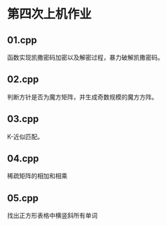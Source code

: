 # 第四次上机作业

## 01.cpp
函数实现凯撒密码加密以及解密过程，暴力破解凯撒密码。

## 02.cpp
判断方针是否为魔方矩阵，并生成奇数规模的魔方方阵。

## 03.cpp
K-近似匹配。

## 04.cpp
稀疏矩阵的相加和相乘

## 05.cpp
找出正方形表格中横竖斜所有单词